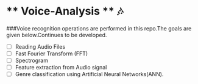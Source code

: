 # ** Voice-Analysis ** :notes: 

###Voice recognition operations are performed in this repo.The goals are given below.Continues to be developed.

- [ ] Reading Audio Files
- [ ] Fast Fourier Transform (FFT)
- [ ] Spectrogram
- [ ] Feature extraction from Audio signal
- [ ] Genre classification using Artificial Neural Networks(ANN).
